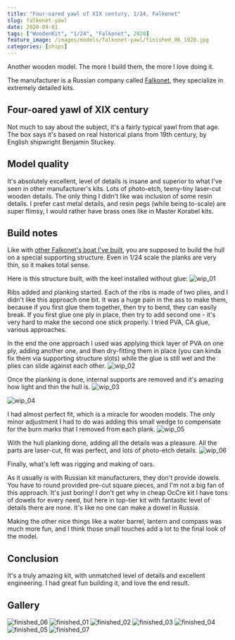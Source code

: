 ```yaml
---
title: "Four-oared yawl of XIX century, 1/24, Falkonet"
slug: falkonet-yawl
date: 2020-09-01
tags: ["WoodenKit", "1/24", "Falkonet", 2020]
feature_image: /images/models/falkonet-yawl/finished_06_1920.jpg
categories: [ships]
---
```


Another wooden model. The more I build them, the more I love doing it.

The manufacturer is a Russian company called [Falkonet](http://falkonet.ru), they specialize in extremely detailed kits.

## Four-oared yawl of XIX century
Not much to say about the subject, it's a fairly typical yawl from that age.
The box says it's based on real historical plans from 19th century, by English shipwright Benjamin Stuckey.

## Model quality
It's absolutely excellent, level of details is insane and superior to what I've seen in other manufacturer's kits.
Lots of photo-etch, teeny-tiny laser-cut wooden details. The only thing I didn't like was inclusion of some resin details.
I prefer cast metal details, and resin pegs (while being to-scale) are super flimsy,
I would rather have brass ones like in Master Korabel kits.

## Build notes
Like with [other Falkonet's boat I've built](/models/falkonet-wooden-boat), you are supposed to build the hull on a special supporting structure.
Even in 1/24 scale the planks are very thin, so it makes total sense.

Here is this structure built, with the keel installed without glue:
![wip_01](/images/models/falkonet-yawl/wip_01_1920.jpg)

Ribs added and planking started. Each of the ribs is made of two plies, and I didn't like this approach one bit.
It was a huge pain in the ass to make them, because if you first glue them together, then try to bend, they can easily break.
If you first glue one ply in place, then try to add second one - it's very hard to make the second one stick properly.
I tried PVA, CA glue, various approaches.

In the end the one approach I used was applying thick layer of PVA on one ply, adding another one,
and then dry-fitting them in place (you can kinda fix them via supporting structure slots) while the glue is still wet and the plies can slide against each other.
![wip_02](/images/models/falkonet-yawl/wip_02_1920.jpg)

Once the planking is done, internal supports are removed and it's amazing how light and thin the hull is.
![wip_03](/images/models/falkonet-yawl/wip_03_1920.jpg)

![wip_04](/images/models/falkonet-yawl/wip_04_1920.jpg)

I had almost perfect fit, which is a miracle for wooden models.
The only minor adjustment I had to do was adding this small wedge to compensate for the burn marks that I removed from each plank.
![wip_05](/images/models/falkonet-yawl/wip_05_1920.jpg)

With the hull planking done, adding all the details was a pleasure.
All the parts are laser-cut, fit was perfect, and lots of photo-etch details.
![wip_06](/images/models/falkonet-yawl/wip_06_1920.jpg)

Finally, what's left was rigging and making of oars.

As it usually is with Russian kit manufacturers, they don't provide dowels. You have to round provided pre-cut square pieces,
and I'm not a big fan of this approach. It's just boring! I don't get why in cheap OcCre kit I have tons of dowels for every need,
but here in top-tier kit with fantastic level of details there are none. It's like no one can make a dowel in Russia.

Making the other nice things like a water barrel, lantern and compass was much more fun, and I think those small touches add a lot to the final look of the model.

## Conclusion
It's a truly amazing kit, with unmatched level of details and excellent engineering. I had great fun building it, and love the end result.

## Gallery

![finished_06](/images/models/falkonet-yawl/finished_06_1920.jpg)
![finished_01](/images/models/falkonet-yawl/finished_01_1920.jpg)
![finished_02](/images/models/falkonet-yawl/finished_02_1920.jpg)
![finished_03](/images/models/falkonet-yawl/finished_03_1920.jpg)
![finished_04](/images/models/falkonet-yawl/finished_04_1920.jpg)
![finished_05](/images/models/falkonet-yawl/finished_05_1920.jpg)
![finished_07](/images/models/falkonet-yawl/finished_07_1920.jpg)
